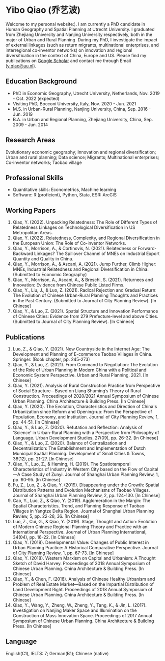# **Yibo Qiao (乔艺波)**

Welcome to my personal website:). I am currently a PhD candidate in Human Geography and Spatial Planning at Utrecht University. I graduated from Zhejiang University and Nanjing University respectively, both in the major of Urban and Rural Planning. During my PhD, I investigate the impact of external linkages (such as return migrants, multinational enterprises, and interregional co-inventor networks) on innovation and regional diversification in the context of China, Europe and US. Please find my publications on [Google Scholar](https://scholar.google.com/citations?hl=nl&user=gabVn1UAAAAJ) and contact me through Email (y.qiao@uu.nl).


## Education Background

- PhD in Economic Geography, Utrecht University, Netherlands, Nov. 2019 - Oct. 2022 (expected)
- Visiting PhD, Bocconi University, Italy, Nov. 2020 - Jun. 2021
- M.S. in Urban-Rural Planning, Nanjing University, China, Sep. 2016 - Jun. 2019
- B.A. in Urban and Regional Planning, Zhejiang University, China, Sep. 2009 - Jun. 2014


## Research Areas

Evolutionary economic geography; Innovation and regional diversification; Urban and rural planning; Data science; Migrants; Multinational enterprises; Co-inventor networks; Taobao village


## Professional Skills

- Quantitative skills: Econometrics, Machine learning
- Software: R (proficient), Python, Stata, ESRI ArcGIS


## Working Papers

1.	Qiao, Y. (2022). Unpacking Relatedness: The Role of Different Types of Relatedness Linkages on Technological Diversification in US Metropolitan Areas.
2.	Qiao, Y. (2022). Relatedness, Complexity, and Regional Diversification in the European Union: The Role of Co-inventor Networks.
3.	Qiao, Y., Morrison, A., & Cortinovis, N. (2021). Relatedness or Forward-Backward Linkages? The Spillover Channel of MNEs on Industrial Export Quantity and Quality in China.
4.	Qiao, Y., Morrison, A., & Ascani, A. (2021). Jump Further, Climb Higher: MNEs, Industrial Relatedness and Regional Diversification in China. (Submitted to Economic Geography)
5.	Qiao, Y., Morrison, A., Ascani, A., & Breschi, S. (2021). Returnees and Innovation: Evidence from Chinese Public Listed Firms.
6.	Qiao, Y., Liu, J., & Luo, Z. (2021). Radical Rejection and Gradual Return: The Evolution of Chinese Urban-Rural Planning Thoughts and Practices in the Past Century. (Submitted to Journal of City Planning Review). [In Chinese]
7.	Qiao, Y., & Luo, Z. (2021). Spatial Structure and Innovation Performance of Chinese Cities: Evidence from 279 Prefecture-level and above Cities. (Submitted to Journal of City Planning Review). [In Chinese]


## Publications

1.	Luo, Z., & Qiao, Y. (2021). New Countryside in the Internet Age: The Development and Planning of E-commerce Taobao Villages in China. Springer. (Book chapter, pp. 245-273)
2.	Qiao, Y., & Luo, Z. (2021). From Command to Negotiation: The Evolution of the Role of Urban Planning in Modern China with a Political and Economic System Perspective. Urban and Rural Planning, 2021. [In Chinese]
3.	Qiao, Y. (2021). Analysis of Rural Construction Practice from Perspective of Social Structure—Based on Liang Shuming’s Theory of Rural Construction. Proceedings of 2020/2021 Annual Symposium of Chinese Urban Planning. China Architecture & Building Press. [In Chinese]
4.	Qiao, Y. (2020). The Evolution, Characteristics and Direction of China's Urbanization since Reform and Opening-up: From the Perspective of Population, Economy, and Institution. Journal of City Planning Review, 1, pp. 44-51. [In Chinese]
5.	Qiao, Y., & Luo, Z. (2020). Refutation and Reflection: Analysis of ‘Science’ in Urban-Rural Planning with a Perspective from Philosophy of Language. Urban Development Studies, 27(09), pp. 26-32. [In Chinese]
6.	Qiao, Y., & Luo, Z. (2020). Balance of Centralization and Decentralization: The Establishment and Implementation of Dutch Municipal Spatial Planning. Development of Small Cities & Towns, 38(12), pp. 21-27. [In Chinese]
7.	Qiao, Y., Luo, Z., & Heming, H. (2019). The Spatiotemporal Characteristics of Industry in Western City based on the Flow of Capital—A Case Study of Zunyi. Journal of Shanghai Urban Planning Review, 1, pp. 90-95. [In Chinese]
8.	Fu, Z., Luo, Z., & Qiao, Y. (2019). Disappearing under the Growth: Spatial Distribution Patterns and Evolution Mechanisms of Taobao Villages. Journal of Shanghai Urban Planning Review, 2, pp. 124-130. [In Chinese]
9.	Cao, Y., Luo, Z., & Qiao, Y. (2019). Agglomeration in the Margin: The Spatial Characteristics, Trend, and Planning Response of Taobao Villages in Yangtze Delta Region. Journal of Shanghai Urban Planning Review, 5, pp. 22-28, 36. [In Chinese]
10.	Luo, Z., Cui, G., & Qiao, Y. (2019). Stage, Thought and Action: Evolution of Modern Chinese Regional Planning Theory and Practice with an International Perspective. Journal of Urban Planning International, 34(04), pp. 16-22. [In Chinese]
11.	Qiao, Y. (2018). Developmental Value: Changes of Public Interest in Urban Planning Practice: A Historical Comparative Perspective. Journal of City Planning Review, 1, pp. 67-73. [In Chinese]
12.	Qiao, Y. (2018). Western Marxism on Capital and Urbanism: A Thought Sketch of David Harvey. Proceedings of 2018 Annual Symposium of Chinese Urban Planning. China Architecture & Building Press. [In Chinese]
13.	Qiao, Y., & Chen, F. (2018). Analysis of Chinese Healthy Urbanism and Problem of Real Estate Market—Based on the Impartial Distribution of Land Development Right. Proceedings of 2018 Annual Symposium of Chinese Urban Planning. China Architecture & Building Press. [In Chinese]
14.	Qiao, Y., Wang, Y., Zheng, W., Zheng, Y., Tang, K., & Jin, L. (2017). Investigation on Nanjing Maker Space and Illumination on the Construction of Mass Innovation Space. Proceedings of 2017 Annual Symposium of Chinese Urban Planning. China Architecture & Building Press. [In Chinese]


## Language

English(C1), IELTS: 7; German(B1); Chinese (native)
